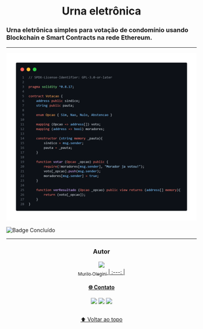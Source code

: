 <h1 align="center">Urna eletrônica</h1>

### Urna eletrônica simples para votação de condomínio usando Blockchain e Smart Contracts na rede Ethereum.

---

<img src="img\urna-eletronica-solidity.png">

![Badge Concluído](http://img.shields.io/static/v1?label=STATUS&message=CONCLUIDO&color=red&style=for-the-badge)

---

<h3 align="center"> Autor </h3>

<div align="center">

  <a href="https://github.com/muriloolegini"><img src="https://dsm01pap009files.storage.live.com/y4m5U4n_AI0H3GBCLTsh_E6Rt6-nmjYrNi_3uz8CXBSRSg0zwjbJMFJ3GnBnF0E8g0J0S-4nigRR0IDqiVXU1_L1ot3K1ODlXCjXQdUeAUZP5r3Oyhxn_rVNGuYcAr4ocNrAYYMnephq4oX3sQdaEEA6HEJIgbnYFQK_RH94t4nlKB0b9-P2HqDi467GKx6Yk3Mmw_EwnUyjWcPIrE23QgQpSu3gVtw6nssb_HW1HzCh0M?encodeFailures=1&width=500&height=500" width=115><br><sub>Murilo Olegini</sub>
| :---: |


</div>

<div align="center">
<h4 align="center"> 🌐 Contato </h4>
  <a href="https://www.linkedin.com/in/murilo-olegini-pcd-0b9815a7/" target="_blank"><img src="https://img.shields.io/badge/-LinkedIn-%230077B5?style=for-the-badge&logo=linkedin&logoColor=white" target="_blank"></a> 
  <a href="https://www.instagram.com/muriloolegini/" target="_blank"><img src="https://img.shields.io/badge/-Instagram-%23E4405F?style=for-the-badge&logo=instagram&logoColor=white" target="_blank"></a>
  <a href="https://t.me/MuriloOlegini"><img src="https://img.shields.io/badge/Telegram-2CA5E0?style=for-the-badge&logo=telegram&logoColor=white" target="_blank"></a> 
</div>

##
 
<div align="center">
  
  [⬆ Voltar ao topo](https://github.com/muriloolegini/Urna-Eletronica)
  
</div>
